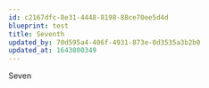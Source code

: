 ```yaml
---
id: c2167dfc-8e31-4448-8198-88ce70ee5d4d
blueprint: test
title: Seventh
updated_by: 70d595a4-406f-4931-873e-0d3535a3b2b0
updated_at: 1643800349
---
```

Seven